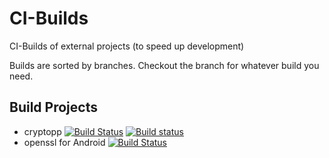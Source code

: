 # CI-Builds

CI-Builds of external projects (to speed up development)

Builds are sorted by branches. Checkout the branch for whatever build you need.

## Build Projects
- cryptopp [![Build Status](https://travis-ci.org/Skycoder42/ci-builds.svg?branch=cryptopp)](https://travis-ci.org/Skycoder42/ci-builds) [![Build status](https://ci.appveyor.com/api/projects/status/osuqok7ucfh0219j/branch/cryptopp?svg=true)](https://ci.appveyor.com/project/Skycoder42/ci-builds/branch/cryptopp)
- openssl for Android [![Build Status](https://travis-ci.org/Skycoder42/ci-builds.svg?branch=openssl)](https://travis-ci.org/Skycoder42/ci-builds)
